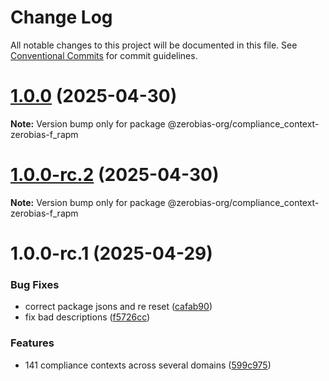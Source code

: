 # Change Log

All notable changes to this project will be documented in this file.
See [Conventional Commits](https://conventionalcommits.org) for commit guidelines.

# [1.0.0](https://github.com/zerobias-org/compliance_context/compare/@zerobias-org/compliance_context-zerobias-f_rapm@1.0.0-rc.2...@zerobias-org/compliance_context-zerobias-f_rapm@1.0.0) (2025-04-30)

**Note:** Version bump only for package @zerobias-org/compliance_context-zerobias-f_rapm





# [1.0.0-rc.2](https://github.com/zerobias-org/compliance_context/compare/@zerobias-org/compliance_context-zerobias-f_rapm@1.0.0-rc.1...@zerobias-org/compliance_context-zerobias-f_rapm@1.0.0-rc.2) (2025-04-30)

**Note:** Version bump only for package @zerobias-org/compliance_context-zerobias-f_rapm





# 1.0.0-rc.1 (2025-04-29)


### Bug Fixes

* correct package jsons and re reset ([cafab90](https://github.com/zerobias-org/compliance_context/commit/cafab90b3771e45ffeefa4ea2dca415266baa99f))
* fix bad descriptions ([f5726cc](https://github.com/zerobias-org/compliance_context/commit/f5726cc749df176f6d8e37f3d2ed07b1302f60e5))


### Features

* 141 compliance contexts across several domains ([599c975](https://github.com/zerobias-org/compliance_context/commit/599c975fcf3da5bbfffe4113c7f5f793e5231e68))
